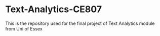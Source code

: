 # Text-Analytics-CE807
This is the repository used for the final project of Text Analytics module from Uni of Essex
